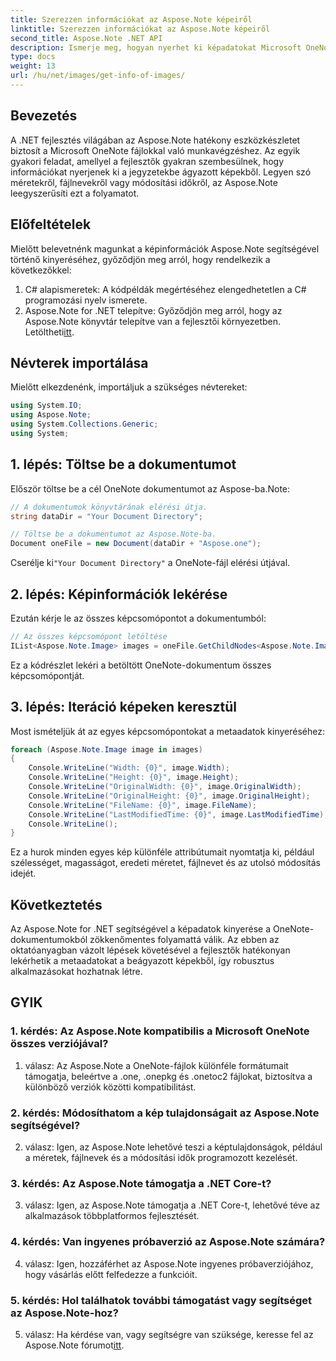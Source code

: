 ```yaml
---
title: Szerezzen információkat az Aspose.Note képeiről
linktitle: Szerezzen információkat az Aspose.Note képeiről
second_title: Aspose.Note .NET API
description: Ismerje meg, hogyan nyerhet ki képadatokat Microsoft OneNote-fájlokból az Aspose.Note for .NET segítségével. Kövesse lépésről lépésre útmutatónkat a hatékony fejlesztés érdekében.
type: docs
weight: 13
url: /hu/net/images/get-info-of-images/
---
```

## Bevezetés

A .NET fejlesztés világában az Aspose.Note hatékony eszközkészletet biztosít a Microsoft OneNote fájlokkal való munkavégzéshez. Az egyik gyakori feladat, amellyel a fejlesztők gyakran szembesülnek, hogy információkat nyerjenek ki a jegyzetekbe ágyazott képekből. Legyen szó méretekről, fájlnevekről vagy módosítási időkről, az Aspose.Note leegyszerűsíti ezt a folyamatot.

## Előfeltételek

Mielőtt belevetnénk magunkat a képinformációk Aspose.Note segítségével történő kinyeréséhez, győződjön meg arról, hogy rendelkezik a következőkkel:

1. C# alapismeretek: A kódpéldák megértéséhez elengedhetetlen a C# programozási nyelv ismerete.
2.  Aspose.Note for .NET telepítve: Győződjön meg arról, hogy az Aspose.Note könyvtár telepítve van a fejlesztői környezetben. Letöltheti[itt](https://releases.aspose.com/note/net/).

## Névterek importálása

Mielőtt elkezdenénk, importáljuk a szükséges névtereket:

```csharp
using System.IO;
using Aspose.Note;
using System.Collections.Generic;
using System;
```

## 1. lépés: Töltse be a dokumentumot

Először töltse be a cél OneNote dokumentumot az Aspose-ba.Note:

```csharp
// A dokumentumok könyvtárának elérési útja.
string dataDir = "Your Document Directory";

// Töltse be a dokumentumot az Aspose.Note-ba.
Document oneFile = new Document(dataDir + "Aspose.one");
```

 Cserélje ki`"Your Document Directory"` a OneNote-fájl elérési útjával.

## 2. lépés: Képinformációk lekérése

Ezután kérje le az összes képcsomópontot a dokumentumból:

```csharp
// Az összes képcsomópont letöltése
IList<Aspose.Note.Image> images = oneFile.GetChildNodes<Aspose.Note.Image>();
```

Ez a kódrészlet lekéri a betöltött OneNote-dokumentum összes képcsomópontját.

## 3. lépés: Iteráció képeken keresztül

Most ismételjük át az egyes képcsomópontokat a metaadatok kinyeréséhez:

```csharp
foreach (Aspose.Note.Image image in images)
{
    Console.WriteLine("Width: {0}", image.Width);
    Console.WriteLine("Height: {0}", image.Height);
    Console.WriteLine("OriginalWidth: {0}", image.OriginalWidth);
    Console.WriteLine("OriginalHeight: {0}", image.OriginalHeight);
    Console.WriteLine("FileName: {0}", image.FileName);
    Console.WriteLine("LastModifiedTime: {0}", image.LastModifiedTime);
    Console.WriteLine();
}
```

Ez a hurok minden egyes kép különféle attribútumait nyomtatja ki, például szélességet, magasságot, eredeti méretet, fájlnevet és az utolsó módosítás idejét.

## Következtetés

Az Aspose.Note for .NET segítségével a képadatok kinyerése a OneNote-dokumentumokból zökkenőmentes folyamattá válik. Az ebben az oktatóanyagban vázolt lépések követésével a fejlesztők hatékonyan lekérhetik a metaadatokat a beágyazott képekből, így robusztus alkalmazásokat hozhatnak létre.

## GYIK

### 1. kérdés: Az Aspose.Note kompatibilis a Microsoft OneNote összes verziójával?

1. válasz: Az Aspose.Note a OneNote-fájlok különféle formátumait támogatja, beleértve a .one, .onepkg és .onetoc2 fájlokat, biztosítva a különböző verziók közötti kompatibilitást.

### 2. kérdés: Módosíthatom a kép tulajdonságait az Aspose.Note segítségével?

2. válasz: Igen, az Aspose.Note lehetővé teszi a képtulajdonságok, például a méretek, fájlnevek és a módosítási idők programozott kezelését.

### 3. kérdés: Az Aspose.Note támogatja a .NET Core-t?

3. válasz: Igen, az Aspose.Note támogatja a .NET Core-t, lehetővé téve az alkalmazások többplatformos fejlesztését.

### 4. kérdés: Van ingyenes próbaverzió az Aspose.Note számára?

4. válasz: Igen, hozzáférhet az Aspose.Note ingyenes próbaverziójához, hogy vásárlás előtt felfedezze a funkcióit.

### 5. kérdés: Hol találhatok további támogatást vagy segítséget az Aspose.Note-hoz?

5. válasz: Ha kérdése van, vagy segítségre van szüksége, keresse fel az Aspose.Note fórumot[itt](https://forum.aspose.com/c/note/28).